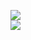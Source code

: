 [![](https://img.shields.io/badge/Made%20With-Github%20Spray-lightgrey.svg?style=for-the-badge&logo=github)](https://github.com/Annihil/github-spray#6486)  
[![](https://i.imgur.com/2DrTn0Z.gif)](https://github.com/Annihil/github-spray)